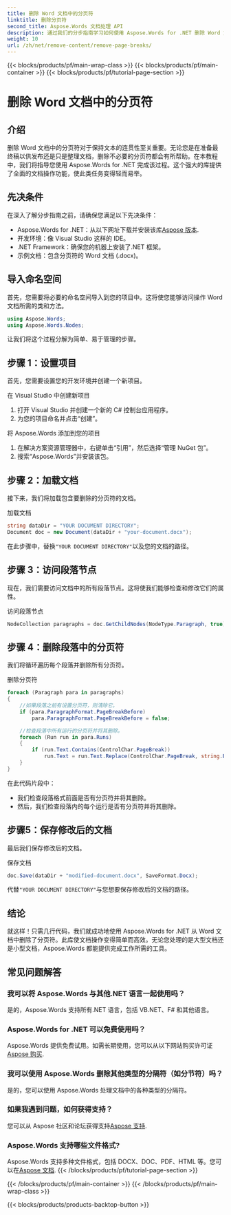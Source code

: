 ```yaml
---
title: 删除 Word 文档中的分页符
linktitle: 删除分页符
second_title: Aspose.Words 文档处理 API
description: 通过我们的分步指南学习如何使用 Aspose.Words for .NET 删除 Word 文档中的分页符。提高您的文档处理技能。
weight: 10
url: /zh/net/remove-content/remove-page-breaks/
---
```


{{< blocks/products/pf/main-wrap-class >}}
{{< blocks/products/pf/main-container >}}
{{< blocks/products/pf/tutorial-page-section >}}

# 删除 Word 文档中的分页符

## 介绍

删除 Word 文档中的分页符对于保持文本的连贯性至关重要。无论您是在准备最终稿以供发布还是只是整理文档，删除不必要的分页符都会有所帮助。在本教程中，我们将指导您使用 Aspose.Words for .NET 完成该过程。这个强大的库提供了全面的文档操作功能，使此类任务变得轻而易举。

## 先决条件

在深入了解分步指南之前，请确保您满足以下先决条件：

-  Aspose.Words for .NET：从以下网址下载并安装该库[Aspose 版本](https://releases.aspose.com/words/net/).
- 开发环境：像 Visual Studio 这样的 IDE。
- .NET Framework：确保您的机器上安装了.NET 框架。
- 示例文档：包含分页符的 Word 文档 (.docx)。

## 导入命名空间

首先，您需要将必要的命名空间导入到您的项目中。这将使您能够访问操作 Word 文档所需的类和方法。

```csharp
using Aspose.Words;
using Aspose.Words.Nodes;
```

让我们将这个过程分解为简单、易于管理的步骤。

## 步骤 1：设置项目

首先，您需要设置您的开发环境并创建一个新项目。

在 Visual Studio 中创建新项目
1. 打开 Visual Studio 并创建一个新的 C# 控制台应用程序。
2. 为您的项目命名并点击“创建”。

将 Aspose.Words 添加到您的项目
1. 在解决方案资源管理器中，右键单击“引用”，然后选择“管理 NuGet 包”。
2. 搜索“Aspose.Words”并安装该包。

## 步骤 2：加载文档

接下来，我们将加载包含要删除的分页符的文档。

加载文档
```csharp
string dataDir = "YOUR DOCUMENT DIRECTORY"; 
Document doc = new Document(dataDir + "your-document.docx");
```
在此步骤中，替换`"YOUR DOCUMENT DIRECTORY"`以及您的文档的路径。

## 步骤 3：访问段落节点

现在，我们需要访问文档中的所有段落节点。这将使我们能够检查和修改它们的属性。

访问段落节点
```csharp
NodeCollection paragraphs = doc.GetChildNodes(NodeType.Paragraph, true);
```

## 步骤 4：删除段落中的分页符

我们将循环遍历每个段落并删除所有分页符。

删除分页符
```csharp
foreach (Paragraph para in paragraphs)
{
    //如果段落之前有设置分页符，则清除它。
    if (para.ParagraphFormat.PageBreakBefore)
        para.ParagraphFormat.PageBreakBefore = false;

    //检查段落中所有运行的分页符并将其删除。
    foreach (Run run in para.Runs)
    {
        if (run.Text.Contains(ControlChar.PageBreak))
            run.Text = run.Text.Replace(ControlChar.PageBreak, string.Empty);
    }
}
```
在此代码片段中：
- 我们检查段落格式前面是否有分页符并将其删除。
- 然后，我们检查段落内的每个运行是否有分页符并将其删除。

## 步骤5：保存修改后的文档

最后我们保存修改后的文档。

保存文档
```csharp
doc.Save(dataDir + "modified-document.docx", SaveFormat.Docx);
```
代替`"YOUR DOCUMENT DIRECTORY"`与您想要保存修改后的文档的路径。

## 结论

就这样！只需几行代码，我们就成功地使用 Aspose.Words for .NET 从 Word 文档中删除了分页符。此库使文档操作变得简单而高效。无论您处理的是大型文档还是小型文档，Aspose.Words 都能提供完成工作所需的工具。

## 常见问题解答

### 我可以将 Aspose.Words 与其他.NET 语言一起使用吗？
是的，Aspose.Words 支持所有.NET 语言，包括 VB.NET、F# 和其他语言。

### Aspose.Words for .NET 可以免费使用吗？
 Aspose.Words 提供免费试用。如需长期使用，您可以从以下网站购买许可证[Aspose 购买](https://purchase.aspose.com/buy).

### 我可以使用 Aspose.Words 删除其他类型的分隔符（如分节符）吗？
是的，您可以使用 Aspose.Words 处理文档中的各种类型的分隔符。

### 如果我遇到问题，如何获得支持？
您可以从 Aspose 社区和论坛获得支持[Aspose 支持](https://forum.aspose.com/c/words/8).

### Aspose.Words 支持哪些文件格式?
Aspose.Words 支持多种文件格式，包括 DOCX、DOC、PDF、HTML 等。您可以在[Aspose 文档](https://reference.aspose.com/words/net/).
{{< /blocks/products/pf/tutorial-page-section >}}

{{< /blocks/products/pf/main-container >}}
{{< /blocks/products/pf/main-wrap-class >}}

{{< blocks/products/products-backtop-button >}}
